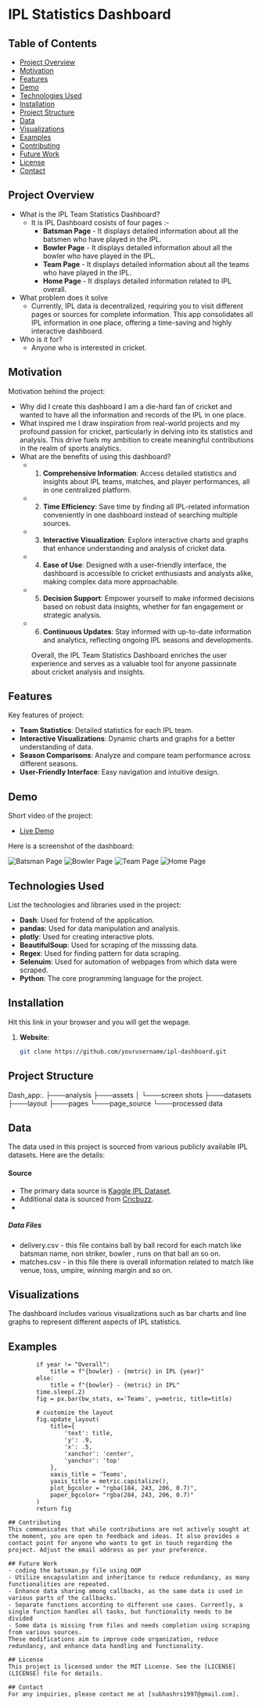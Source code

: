 # IPL Statistics Dashboard

## Table of Contents
- [Project Overview](#project-overview)
- [Motivation](#motivation)
- [Features](#features)
- [Demo](#demo)
- [Technologies Used](#technologies-used)
- [Installation](#Installation)
- [Project Structure](#project-structure)
- [Data](#data)
- [Visualizations](#visualizations)
- [Examples](#examples)
- [Contributing](#contributing)
- [Future Work](#future-work)
- [License](#license)
- [Contact](#contact)

## Project Overview
- What is the IPL Team Statistics Dashboard?
  - It is IPL Dashboard cosists of four pages :-
      - **Batsman Page** - It displays detailed information about all the batsmen who have played in the IPL.
      - **Bowler Page** - It displays detailed information about all the bowler who have played in the IPL.
      - **Team Page** - It displays detailed information about all the teams who have played in the IPL.
      - **Home Page** - It displays detailed information related to IPL overall.
- What problem does it solve
  - Currently, IPL data is decentralized, requiring you to visit different pages or sources for complete information. This app consolidates all IPL information in one place, offering a time-saving and highly interactive dashboard.
- Who is it for?
  - Anyone who is interested in cricket.

## Motivation
Motivation behind the project:
- Why did I create this dashboard
  I am a die-hard fan of cricket and wanted to have all the information and records of the IPL in one place.
- What inspired me
  I draw inspiration from real-world projects and my profound passion for cricket, particularly in delving into its statistics and analysis. This drive fuels my ambition to create meaningful contributions in the realm of sports analytics.
- What are the benefits of using this dashboard?
  - 1. **Comprehensive Information**: Access detailed statistics and insights about IPL teams, matches, and player performances, all in one centralized platform.

  - 2. **Time Efficiency**: Save time by finding all IPL-related information conveniently in one dashboard instead of searching multiple sources.
    
  - 3. **Interactive Visualization**: Explore interactive charts and graphs that enhance understanding and analysis of cricket data.
    
  - 4. **Ease of Use**: Designed with a user-friendly interface, the dashboard is accessible to cricket enthusiasts and analysts alike, making complex data more approachable.
    
  - 5. **Decision Support**: Empower yourself to make informed decisions based on robust data insights, whether for fan engagement or strategic analysis.
    
  - 6. **Continuous Updates**: Stay informed with up-to-date information and analytics, reflecting ongoing IPL seasons and developments.
    
    Overall, the IPL Team Statistics Dashboard enriches the user experience and serves as a valuable tool for anyone passionate about cricket analysis and insights.

## Features
Key features of project:
- **Team Statistics**: Detailed statistics for each IPL team.
- **Interactive Visualizations**: Dynamic charts and graphs for a better understanding of data.
- **Season Comparisons**: Analyze and compare team performance across different seasons.
- **User-Friendly Interface**: Easy navigation and intuitive design.

## Demo
Short video of the project:
- [Live Demo](#)

Here is a screenshot of the dashboard:

![Batsman Page]((https://github.com/Subhashrpg/Dash_Ipl_App/blob/main/assets/screen%20shots/batsman_page.png))
![Bowler Page](https://github.com/Subhashrpg/Dash_Ipl_App/blob/main/assets/screen%20shots/bowler_page.png)
![Team Page](https://github.com/Subhashrpg/Dash_Ipl_App/blob/main/assets/screen%20shots/teams_page.png)
![Home Page](https://github.com/Subhashrpg/Dash_Ipl_App/blob/main/assets/screen%20shots/home%20page.png)

## Technologies Used
List the technologies and libraries used in the project:
- **Dash**: Used for frotend of the application.
- **pandas**: Used for data manipulation and analysis.
- **plotly**: Used for creating interactive plots.
- **BeautifulSoup**: Used for scraping of the misssing data.
- **Regex**: Used for finding pattern for data scraping.
- **Selenuim**: Used for automation of webpages from which data were scraped.
- **Python**: The core programming language for the project.

## Installation
Hit this link in your browser and you will get the wepage.
1. **Website**:
   ```sh
   git clone https://github.com/yourusername/ipl-dashboard.git

## Project Structure
Dash_app:.
├───analysis
├───assets
│   └───screen shots
├───datasets
├───layout
├───pages
└───page_source
    └───processed data

## Data
The data used in this project is sourced from various publicly available IPL datasets. Here are the details:

#### Source
- The primary data source is [Kaggle IPL Dataset](https://www.kaggle.com/datasets/patrickb1912/ipl-complete-dataset-20082020).
- Additional data is sourced from [Cricbuzz](https://www.cricbuzz.com/cricket-series/5945/indian-premier-league-2023/stats).
- 
##### Data Files
- delivery.csv - this file contains ball by ball record for each match like batsman name, non striker, bowler , runs on that ball an so on.
- matches.csv - in this file there is overall information related to match like venue, toss, umpire, winning margin and so on.

## Visualizations
The dashboard includes various visualizations such as bar charts and line graphs to represent different aspects of IPL statistics.

## Examples
```[def create_figure(bowler, year, metric):
        if year != "Overall":
            title = f"{bowler} - {metric} in IPL {year}"
        else:
            title = f"{bowler} - {metric} in IPL"
        time.sleep(.2)
        fig = px.bar(bw_stats, x='Teams', y=metric, title=title)

        # customize the layout
        fig.update_layout(
            title={
                'text': title,
                'y': .9,
                'x': .5,
                'xanchor': 'center',
                'yanchor': 'top'
            },
            xaxis_title = 'Teams',
            yaxis_title = metric.capitalize(),
            plot_bgcolor = "rgba(184, 243, 206, 0.7)",
            paper_bgcolor= "rgba(284, 243, 206, 0.7)"
        )
        return fig

## Contributing
This communicates that while contributions are not actively sought at the moment, you are open to feedback and ideas. It also provides a contact point for anyone who wants to get in touch regarding the project. Adjust the email address as per your preference.

## Future Work
- coding the batsman.py file using OOP
- Utilize encapsulation and inheritance to reduce redundancy, as many functionalities are repeated.
- Enhance data sharing among callbacks, as the same data is used in various parts of the callbacks.
- Separate functions according to different use cases. Currently, a single function handles all tasks, but functionality needs to be divided
- Some data is missing from files and needs completion using scraping from various sources.
These modifications aim to improve code organization, reduce redundancy, and enhance data handling and functionality.

## License
This project is licensed under the MIT License. See the [LICENSE](LICENSE) file for details.

## Contact
For any inquiries, please contact me at [subhashrs1997@gmail.com].
